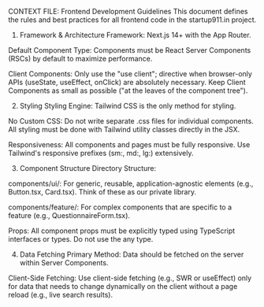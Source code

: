 CONTEXT FILE: Frontend Development Guidelines
This document defines the rules and best practices for all frontend code in the startup911.in project.

1. Framework & Architecture
Framework: Next.js 14+ with the App Router.

Default Component Type: Components must be React Server Components (RSCs) by default to maximize performance.

Client Components: Only use the "use client"; directive when browser-only APIs (useState, useEffect, onClick) are absolutely necessary. Keep Client Components as small as possible ("at the leaves of the component tree").

2. Styling
Styling Engine: Tailwind CSS is the only method for styling.

No Custom CSS: Do not write separate .css files for individual components. All styling must be done with Tailwind utility classes directly in the JSX.

Responsiveness: All components and pages must be fully responsive. Use Tailwind's responsive prefixes (sm:, md:, lg:) extensively.

3. Component Structure
Directory Structure:

components/ui/: For generic, reusable, application-agnostic elements (e.g., Button.tsx, Card.tsx). Think of these as our private library.

components/feature/: For complex components that are specific to a feature (e.g., QuestionnaireForm.tsx).

Props: All component props must be explicitly typed using TypeScript interfaces or types. Do not use the any type.

4. Data Fetching
Primary Method: Data should be fetched on the server within Server Components.

Client-Side Fetching: Use client-side fetching (e.g., SWR or useEffect) only for data that needs to change dynamically on the client without a page reload (e.g., live search results).